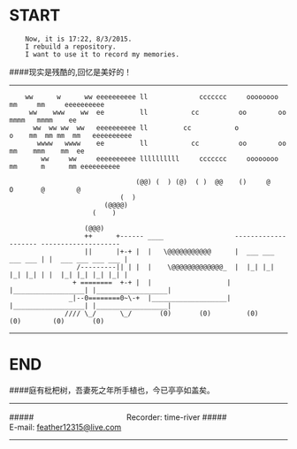START
=====

        Now, it is 17:22, 8/3/2015.  
        I rebuild a repository.  
        I want to use it to record my memories.  


####现实是残酷的,回忆是美好的！

****
		ww      w      ww eeeeeeeeee ll             ccccccc     oooooooo         mm     mm     eeeeeeeeee
		 ww    www    ww  ee         ll           cc          oo        oo      mmmm   mmmm    ee
		  ww  ww ww  ww   eeeeeeeeee ll         cc           o            o    mm  mm mm  mm   eeeeeeeeee
		   wwww   wwww    ee         ll           cc          oo        oo    mm    mmm    mm  ee
		    ww     ww     eeeeeeeeee llllllllll     ccccccc     oooooooo     mm      m      mm eeeeeeeeee
		    
		 		                    (@@) (  ) (@)  ( )  @@    ()     @      O       @        @
		 		                (  )
		 		            (@@@@)
		 		         (    )
		 		         
		 		       (@@@)
		 		       ++      +------ ____                  -------------------- --------------------
		 		       ||      |+-+ |  |   \@@@@@@@@@@@      |  ___ ___ ___ ___ | |  ___ ___ ___ ___ |
		 		     /---------|| | |  |    \@@@@@@@@@@@@@_  |  |_| |_| |_| |_| | |  |_| |_| |_| |_| |
		 		    + ========  +-+ |  |                   | |__________________| |__________________|
		 		   _|--0========0~\-+  |___________________| |__________________| |__________________|
		 		  //// \_/      \_/       (0)       (0)         (0)       (0)        (0)       (0)
****

END
===
####庭有枇杷树，吾妻死之年所手植也，今已亭亭如盖矣。 

****
#####　　　　　　　　　　　　Recorder: time-river
#####　　　　　　　　　 E-mail: feather12315@live.com
****
